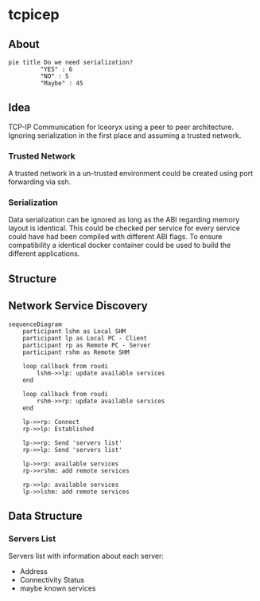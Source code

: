 # tcpicep

## About

```mermaid
pie title Do we need serialization?
         "YES" : 6
         "NO" : 5
         "Maybe" : 45
```

## Idea

TCP-IP Communication for Iceoryx using a peer to peer architecture. Ignoring serialization in the first place and assuming a trusted network.

### Trusted Network

A trusted network in a un-trusted environment could be created using port forwarding via ssh.

### Serialization

Data serialization can be ignored as long as the ABI regarding memory layout is identical. This could be checked per service for every service could have had been compiled with different ABI flags. To ensure compatibility a identical docker container could be used to build the different applications.

## Structure

## Network Service Discovery

```mermaid
sequenceDiagram
    participant lshm as Local SHM
    participant lp as Local PC - Client
    participant rp as Remote PC - Server
    participant rshm as Remote SHM

    loop callback from roudi
        lshm->>lp: update available services
    end

    loop callback from roudi
        rshm->>rp: update available services
    end

    lp->>rp: Connect
    rp->>lp: Established

    lp->>rp: Send 'servers list'
    rp->>lp: Send 'servers list'

    lp->>rp: available services
    rp->>rshm: add remote services

    rp->>lp: available services
    lp->>lshm: add remote services
```

## Data Structure

### Servers List

Servers list with information about each server:

- Address
- Connectivity Status
- maybe known services
